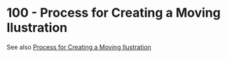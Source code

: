 # 100 - Process for Creating a Moving Ilustration

See also [Process for Creating a Moving Ilustration](https://tips.clip-studio.com/en-us/articles/525)
